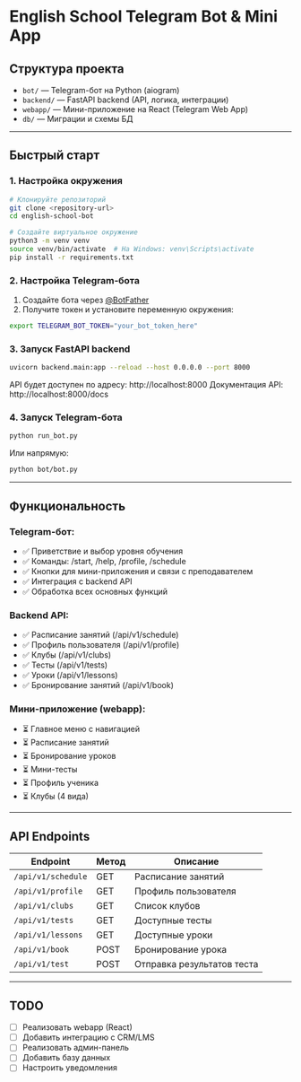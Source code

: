 # English School Telegram Bot & Mini App

## Структура проекта

- `bot/` — Telegram-бот на Python (aiogram)
- `backend/` — FastAPI backend (API, логика, интеграции)
- `webapp/` — Мини-приложение на React (Telegram Web App)
- `db/` — Миграции и схемы БД

---

## Быстрый старт

### 1. Настройка окружения

```bash
# Клонируйте репозиторий
git clone <repository-url>
cd english-school-bot

# Создайте виртуальное окружение
python3 -m venv venv
source venv/bin/activate  # На Windows: venv\Scripts\activate
pip install -r requirements.txt
```

### 2. Настройка Telegram-бота

1. Создайте бота через [@BotFather](https://t.me/BotFather)
2. Получите токен и установите переменную окружения:

```bash
export TELEGRAM_BOT_TOKEN="your_bot_token_here"
```

### 3. Запуск FastAPI backend

```bash
uvicorn backend.main:app --reload --host 0.0.0.0 --port 8000
```

API будет доступен по адресу: http://localhost:8000
Документация API: http://localhost:8000/docs

### 4. Запуск Telegram-бота

```bash
python run_bot.py
```

Или напрямую:
```bash
python bot/bot.py
```

---

## Функциональность

### Telegram-бот:
- ✅ Приветствие и выбор уровня обучения
- ✅ Команды: /start, /help, /profile, /schedule
- ✅ Кнопки для мини-приложения и связи с преподавателем
- ✅ Интеграция с backend API
- ✅ Обработка всех основных функций

### Backend API:
- ✅ Расписание занятий (/api/v1/schedule)
- ✅ Профиль пользователя (/api/v1/profile)
- ✅ Клубы (/api/v1/clubs)
- ✅ Тесты (/api/v1/tests)
- ✅ Уроки (/api/v1/lessons)
- ✅ Бронирование занятий (/api/v1/book)

### Мини-приложение (webapp):
- ⏳ Главное меню с навигацией
- ⏳ Расписание занятий
- ⏳ Бронирование уроков
- ⏳ Мини-тесты
- ⏳ Профиль ученика
- ⏳ Клубы (4 вида)

---

## API Endpoints

| Endpoint | Метод | Описание |
|----------|-------|----------|
| `/api/v1/schedule` | GET | Расписание занятий |
| `/api/v1/profile` | GET | Профиль пользователя |
| `/api/v1/clubs` | GET | Список клубов |
| `/api/v1/tests` | GET | Доступные тесты |
| `/api/v1/lessons` | GET | Доступные уроки |
| `/api/v1/book` | POST | Бронирование урока |
| `/api/v1/test` | POST | Отправка результатов теста |

---

## TODO
- [ ] Реализовать webapp (React)
- [ ] Добавить интеграцию с CRM/LMS
- [ ] Реализовать админ-панель
- [ ] Добавить базу данных
- [ ] Настроить уведомления
